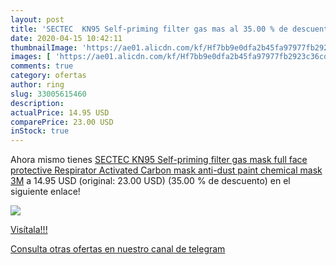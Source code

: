 ```yaml
---
layout: post
title: 'SECTEC  KN95 Self-priming filter gas mas al 35.00 % de descuento'
date: 2020-04-15 10:42:11
thumbnailImage: 'https://ae01.alicdn.com/kf/Hf7bb9e0dfa2b45fa97977fb2923c36cdK/SECTEC-KN95-Self-priming-filter-gas-mask-full-face-protective-Respirator-Activated-Carbon-mask-anti-dust.jpg_350x350._SL200_.jpg'
images: [ 'https://ae01.alicdn.com/kf/Hf7bb9e0dfa2b45fa97977fb2923c36cdK/SECTEC-KN95-Self-priming-filter-gas-mask-full-face-protective-Respirator-Activated-Carbon-mask-anti-dust.jpg_350x350._SL200_.jpg' ]
comments: true
category: ofertas
author: ring
slug: 33005615460
description:
actualPrice: 14.95 USD
comparePrice: 23.00 USD
inStock: true
---
```


Ahora mismo tienes [SECTEC  KN95 Self-priming filter gas mask full face protective Respirator Activated Carbon mask anti-dust paint chemical mask 3M](https://www.amazon.com/dp/33005615460/?tag=redken08-20) a 14.95 USD (original: 23.00 USD) (35.00 %  de descuento) en el siguiente enlace!

[![](https://ae01.alicdn.com/kf/Hf7bb9e0dfa2b45fa97977fb2923c36cdK/SECTEC-KN95-Self-priming-filter-gas-mask-full-face-protective-Respirator-Activated-Carbon-mask-anti-dust.jpg_350x350._SL200_.jpg)](https://www.amazon.com/dp/33005615460/?tag=redken08-20)

[Visítala!!!](https://www.amazon.com/dp/33005615460/?tag=redken08-20)

[Consulta otras ofertas en nuestro canal de telegram](https://t.me/s/ofertas25)
